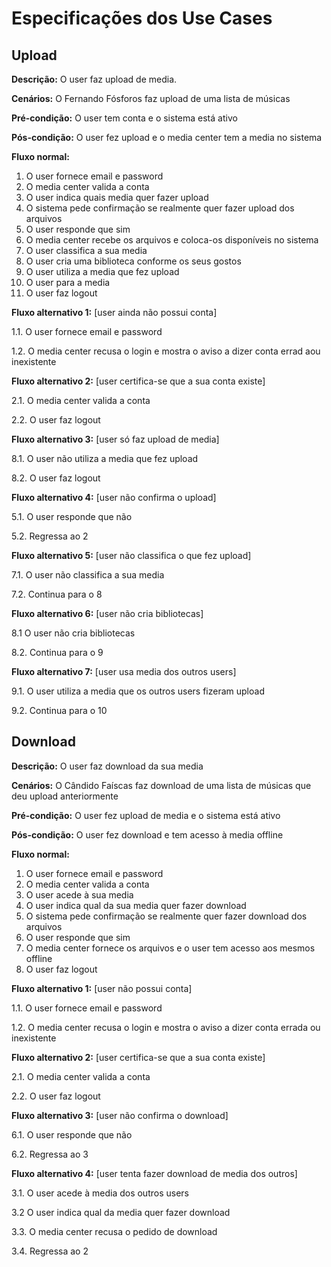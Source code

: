 # Especificações dos Use Cases

## Upload

**Descrição:** O user faz upload de media.

**Cenários:** O Fernando Fósforos faz upload de uma lista de músicas

**Pré-condição:** O user tem conta e o sistema está ativo

**Pós-condição:** O user fez upload e o media center tem a media no sistema

**Fluxo normal:**
1. O user fornece email e password
1. O media center valida a conta
1. O user indica quais media quer fazer upload
1. O sistema pede confirmação se realmente quer fazer upload dos arquivos
1. O user responde que sim
1. O media center recebe os arquivos e coloca-os disponíveis no sistema
1. O user classifica a sua media
1. O user cria uma biblioteca conforme os seus gostos
1. O user utiliza a media que fez upload
1. O user para a media
1. O user faz logout

**Fluxo alternativo 1:** [user ainda não possui conta]

1.1. O user fornece email e password

1.2. O media center recusa o login e mostra o aviso a dizer conta errad aou inexistente 

**Fluxo alternativo 2:** [user certifica-se que a sua conta existe]

2.1. O media center valida a conta

2.2. O user faz logout

**Fluxo alternativo 3:** [user só faz upload de media]

8.1. O user não utiliza a media que fez upload

8.2. O user faz logout

**Fluxo alternativo 4:** [user não confirma o upload]

5.1. O user responde que não

5.2. Regressa ao 2

**Fluxo alternativo 5:** [user não classifica o que fez upload]

7.1. O user não classifica a sua media

7.2. Continua para o 8

**Fluxo alternativo 6:** [user não cria bibliotecas]

8.1 O user não cria bibliotecas

8.2. Continua para o 9

**Fluxo alternativo 7:** [user usa media dos outros users]

9.1. O user utiliza a media que os outros users fizeram upload 

9.2. Continua para o 10


## Download

**Descrição:** O user faz download da sua media

**Cenários:** O Cândido Faíscas faz download de uma lista de músicas que deu upload anteriormente

**Pré-condição:** O user fez upload de media e o sistema está ativo

**Pós-condição:** O user fez download e tem acesso à media offline

**Fluxo normal:** 
1. O user fornece email e password
1. O media center valida a conta
1. O user acede à sua media
1. O user indica qual da sua media quer fazer download
1. O sistema pede confirmação se realmente quer fazer download dos arquivos
1. O user responde que sim
1. O media center fornece os arquivos e o user tem acesso aos mesmos offline
1. O user faz logout

**Fluxo alternativo 1:** [user não possui conta]

1.1. O user fornece email e password 

1.2. O media center recusa o login e mostra o aviso a dizer conta errada ou inexistente

**Fluxo alternativo 2:** [user certifica-se que a sua conta existe]

2.1. O media center valida a conta

2.2. O user faz logout

**Fluxo alternativo 3:** [user não confirma o download]

6.1. O user responde que não

6.2. Regressa ao 3

**Fluxo alternativo 4:** [user tenta fazer download de media dos outros]

3.1. O user acede à media dos outros users

3.2 O user indica qual da media quer fazer download

3.3. O media center recusa o pedido de download

3.4. Regressa ao 2


















